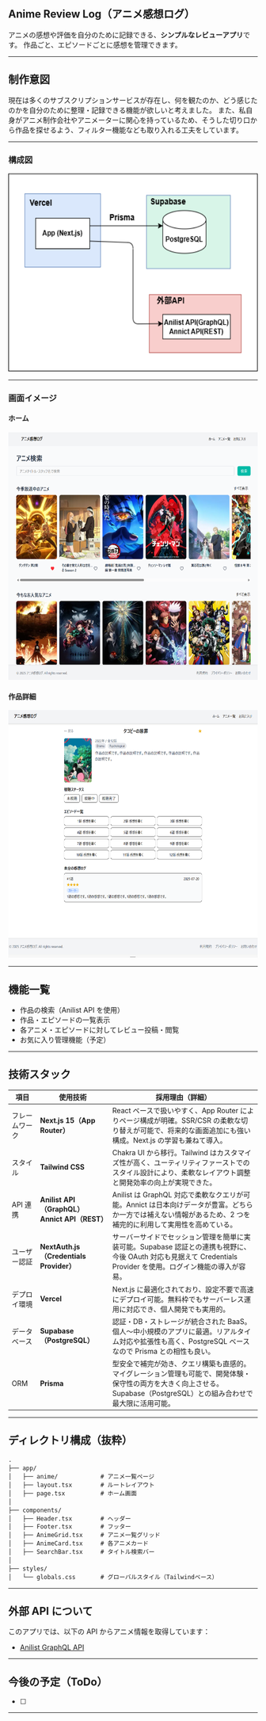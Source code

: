 ## Anime Review Log（アニメ感想ログ）

アニメの感想や評価を自分のために記録できる、**シンプルなレビューアプリ**です。
作品ごと、エピソードごとに感想を管理できます。

---

## 制作意図

現在は多くのサブスクリプションサービスが存在し、何を観たのか、どう感じたのかを自分のために整理・記録できる機能が欲しいと考えました。
また、私自身がアニメ制作会社やアニメーターに関心を持っているため、そうした切り口から作品を探せるよう、フィルター機能なども取り入れる工夫をしています。

---

### 構成図

<img src="./docs/システム構成図.png" height="400px"/>

---

### 画面イメージ

#### ホーム

<img src="./docs/アニメ検索画面イメージ.png" height="500px"/>

#### 作品詳細

<img src="./docs/アニメ詳細.png" height="500px"/>

---

## 機能一覧

- 作品の検索（Anilist API を使用）
- 作品・エピソードの一覧表示
- 各アニメ・エピソードに対してレビュー投稿・閲覧
- お気に入り管理機能（予定）

---

## 技術スタック

| 項目           | 使用技術                                              | 採用理由（詳細）                                                                                                                                                         |
| -------------- | ----------------------------------------------------- | ------------------------------------------------------------------------------------------------------------------------------------------------------------------------ |
| フレームワーク | **Next.js 15（App Router）**                          | React ベースで扱いやすく、App Router によりページ構成が明確。SSR/CSR の柔軟な切り替えが可能で、将来的な画面追加にも強い構成。Next.js の学習も兼ねて導入。                |
| スタイル       | **Tailwind CSS**                                      | Chakra UI から移行。Tailwind はカスタマイズ性が高く、ユーティリティファーストでのスタイル設計により、柔軟なレイアウト調整と開発効率の向上が実現できた。                  |
| API 連携       | **Anilist API（GraphQL）**<br/>**Annict API（REST）** | Anilist は GraphQL 対応で柔軟なクエリが可能。Annict は日本向けデータが豊富。どちらか一方では補えない情報があるため、2 つを補完的に利用して実用性を高めている。           |
| ユーザー認証   | **NextAuth.js（Credentials Provider）**               | サーバーサイドでセッション管理を簡単に実装可能。Supabase 認証との連携も視野に、今後 OAuth 対応も見据えて Credentials Provider を使用。ログイン機能の導入が容易。         |
| デプロイ環境   | **Vercel**                                            | Next.js に最適化されており、設定不要で高速にデプロイ可能。無料枠でもサーバーレス運用に対応でき、個人開発でも実用的。                                                     |
| データベース   | **Supabase（PostgreSQL）**                            | 認証・DB・ストレージが統合された BaaS。個人〜中小規模のアプリに最適。リアルタイム対応や拡張性も高く、PostgreSQL ベースなので Prisma との相性も良い。                     |
| ORM            | **Prisma**                                            | 型安全で補完が効き、クエリ構築も直感的。マイグレーション管理も可能で、開発体験・保守性の両方を大きく向上させる。Supabase（PostgreSQL）との組み合わせで最大限に活用可能。 |

---

## ディレクトリ構成（抜粋）

```txt
.
├── app/
│   ├── anime/            # アニメ一覧ページ
│   ├── layout.tsx        # ルートレイアウト
│   ├── page.tsx          # ホーム画面
│
├── components/
│   ├── Header.tsx        # ヘッダー
│   ├── Footer.tsx        # フッター
│   ├── AnimeGrid.tsx     # アニメ一覧グリッド
│   ├── AnimeCard.tsx     # 各アニメカード
│   ├── SearchBar.tsx     # タイトル検索バー
│
├── styles/
│   └── globals.css       # グローバルスタイル（Tailwindベース）
```

---

## 外部 API について

このアプリでは、以下の API からアニメ情報を取得しています：

- [Anilist GraphQL API](https://anilist.gitbook.io/anilist-apiv2-docs/)

---

## 今後の予定（ToDo）

- [ ]

---
